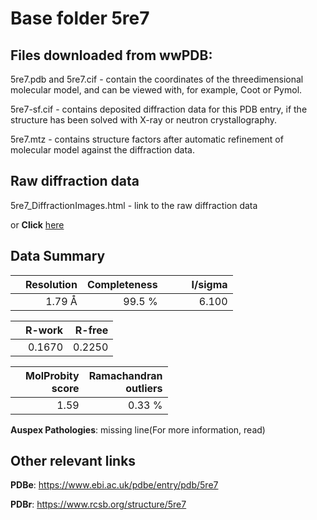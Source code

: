 # Base folder 5re7

## Files downloaded from wwPDB:

5re7.pdb and 5re7.cif - contain the coordinates of the threedimensional molecular model, and can be viewed with, for example, Coot or Pymol.

5re7-sf.cif - contains deposited diffraction data for this PDB entry, if the structure has been solved with X-ray or neutron crystallography.

5re7.mtz - contains structure factors after automatic refinement of molecular model against the diffraction data.

## Raw diffraction data

5re7_DiffractionImages.html - link to the raw diffraction data 

or **Click** [here](https://zenodo.org/record/3730531) 

## Data Summary
|   | Resolution | Completeness| I/sigma |
|---|-------------:|----------------:|--------------:|
|   |1.79 Å|99.5  %|<img width=50/>6.100|

|   | **R-work**| **R-free**   
|---|-------------:|----------------:|           
||  0.1670|  0.2250|

|   |**MolProbity<br>score**| **Ramachandran<br>outliers** 
|---|-------------:|----------------:|
||  1.59|  0.33 %|

**Auspex Pathologies**: missing line(For more information, read)

 



## Other relevant links 
**PDBe**:  https://www.ebi.ac.uk/pdbe/entry/pdb/5re7
 
**PDBr**: https://www.rcsb.org/structure/5re7 


